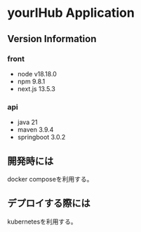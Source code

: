 # yourlHub Application
## Version Information
### front
- node v18.18.0
- npm 9.8.1
- next.js 13.5.3
### api
- java 21
- maven 3.9.4
- springboot 3.0.2

## 開発時には
docker composeを利用する。


## デプロイする際には
kubernetesを利用する。